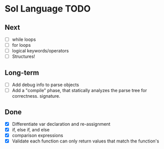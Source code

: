 # Sol Language TODO

## Next

- [ ] while loops
- [ ] for loops
- [ ] logical keywords/operators
- [ ] Structures!

## Long-term

- [ ] Add debug info to parse objects
- [ ] Add a "compile" phase, that statically analyzes the parse tree for
  correctness.
    signature.

## Done

- [x] Differentiate var declaration and re-assignment
- [x] if, else if, and else
- [x] comparison expressions
- [x] Validate each function can only return values that match the function's
